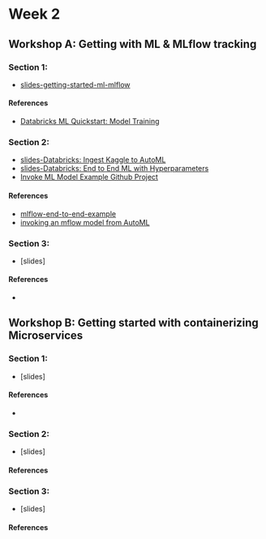 
# Week 2

## Workshop A:  Getting with ML & MLflow tracking

### Section 1:  
* [slides-getting-started-ml-mlflow](https://docs.google.com/presentation/d/1CK3Fz_mN5x9yhXtAAB3VHThRF1-GxMFo23c7UIDSMMY/edit?usp=sharing)

#### References
* [Databricks ML Quickstart: Model Training](https://docs.microsoft.com/en-us/azure/databricks/_static/notebooks/mlflow/ml-quickstart-training.html) 

### Section 2:  
* [slides-Databricks: Ingest Kaggle to AutoML](https://docs.google.com/presentation/d/1VCHNw_T9mVfYbH72sKCnzk2FMma3b_mX_nCsbHu1RpU/edit?usp=sharing)
* [slides-Databricks:  End to End ML with Hyperparameters](https://docs.google.com/presentation/d/1WDYfsog6a9JpCnYouzkPt78VJrGWX1kAj7PcA-Z1n3Q/edit?usp=sharing)
* [Invoke ML Model Example Github Project](https://github.com/noahgift/mlflow-project-best-practices)

#### References
* [mlflow-end-to-end-example](https://docs.microsoft.com/en-us/azure/databricks/_static/notebooks/mlflow/mlflow-end-to-end-example.html)
* [invoking an mflow model from AutoML](https://github.com/FourthBrain/databricks-zero-to-mlops/tree/main/src/week2-mlflow/invoke_predictions)


### Section 3: 
* [slides]

#### References
* 

## Workshop B: Getting started with containerizing Microservices

### Section 1:  
* [slides]

#### References
* 

### Section 2: 
* [slides]

#### References

### Section 3:  
* [slides]
#### References
